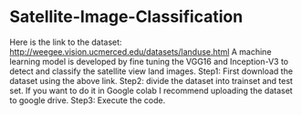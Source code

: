 # Satellite-Image-Classification
Here is the link to the dataset: http://weegee.vision.ucmerced.edu/datasets/landuse.html
A machine learning model is developed by fine tuning the VGG16 and Inception-V3 to detect and classify the satellite view land images.
Step1: First download the dataset using the above link. 
Step2: divide the dataset into trainset and test set. If you want to do it in Google colab I recommend uploading the dataset to google drive.
Step3: Execute the code.
